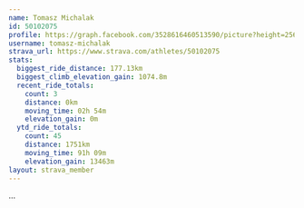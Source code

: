```yaml
---
name: Tomasz Michalak
id: 50102075
profile: https://graph.facebook.com/3528616460513590/picture?height=256&width=256
username: tomasz-michalak
strava_url: https://www.strava.com/athletes/50102075
stats:
  biggest_ride_distance: 177.13km
  biggest_climb_elevation_gain: 1074.8m
  recent_ride_totals:
    count: 3
    distance: 0km
    moving_time: 02h 54m
    elevation_gain: 0m
  ytd_ride_totals:
    count: 45
    distance: 1751km
    moving_time: 91h 09m
    elevation_gain: 13463m
layout: strava_member
--- 
```

...

